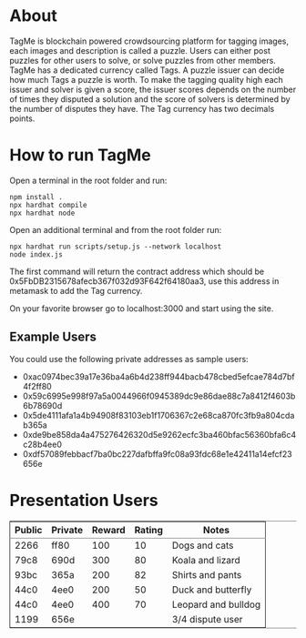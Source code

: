 

# About

TagMe is blockchain powered crowdsourcing platform for tagging images, each
images and description is called a puzzle. Users can either post puzzles for
other users to solve, or solve puzzles from other members. TagMe has a dedicated
currency called Tags. A puzzle issuer can decide how much Tags a puzzle is
worth.
To make the tagging quality high each issuer and solver is given a score, the
issuer scores depends on the number of times they disputed a solution and the
score of solvers is determined by the number of disputes they have.
The Tag currency has two decimals points.


# How to run TagMe

Open a terminal in the root folder and run:

    npm install .
    npx hardhat compile
    npx hardhat node

Open an additional terminal and from the root folder run:

    npx hardhat run scripts/setup.js --network localhost
    node index.js

The first command will return the contract address which should be
0x5FbDB2315678afecb367f032d93F642f64180aa3, use this address in metamask to add
the Tag currency.

On your favorite browser go to localhost:3000 and start using the site.


## Example Users

You could use the following private addresses as sample users:

-   0xac0974bec39a17e36ba4a6b4d238ff944bacb478cbed5efcae784d7bf4f2ff80
-   0x59c6995e998f97a5a0044966f0945389dc9e86dae88c7a8412f4603b6b78690d
-   0x5de4111afa1a4b94908f83103eb1f1706367c2e68ca870fc3fb9a804cdab365a
-   0xde9be858da4a475276426320d5e9262ecfc3ba460bfac56360bfa6c4c28b4ee0
-   0xdf57089febbacf7ba0bc227dafbffa9fc08a93fdc68e1e42411a14efcf23656e


# Presentation Users

<table border="2" cellspacing="0" cellpadding="6" rules="groups" frame="hsides">


<colgroup>
<col  class="org-left" />

<col  class="org-right" />

<col  class="org-right" />

<col  class="org-right" />

<col  class="org-left" />
</colgroup>
<thead>
<tr>
<th scope="col" class="org-left">Public</th>
<th scope="col" class="org-right">Private</th>
<th scope="col" class="org-right">Reward</th>
<th scope="col" class="org-right">Rating</th>
<th scope="col" class="org-left">Notes</th>
</tr>
</thead>

<tbody>
<tr>
<td class="org-left">2266</td>
<td class="org-right">ff80</td>
<td class="org-right">100</td>
<td class="org-right">10</td>
<td class="org-left">Dogs and cats</td>
</tr>


<tr>
<td class="org-left">79c8</td>
<td class="org-right">690d</td>
<td class="org-right">300</td>
<td class="org-right">80</td>
<td class="org-left">Koala and lizard</td>
</tr>


<tr>
<td class="org-left">93bc</td>
<td class="org-right">365a</td>
<td class="org-right">200</td>
<td class="org-right">82</td>
<td class="org-left">Shirts and pants</td>
</tr>


<tr>
<td class="org-left">44c0</td>
<td class="org-right">4ee0</td>
<td class="org-right">200</td>
<td class="org-right">50</td>
<td class="org-left">Duck and butterfly</td>
</tr>


<tr>
<td class="org-left">44c0</td>
<td class="org-right">4ee0</td>
<td class="org-right">400</td>
<td class="org-right">70</td>
<td class="org-left">Leopard and bulldog</td>
</tr>


<tr>
<td class="org-left">1199</td>
<td class="org-right">656e</td>
<td class="org-right">&#xa0;</td>
<td class="org-right">&#xa0;</td>
<td class="org-left">3/4 dispute user</td>
</tr>
</tbody>
</table>

